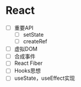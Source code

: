 # React
- [ ] 重要API
  - [ ] setState
  - [ ] createRef
- [ ] 虚拟DOM
- [ ] 合成事件
- [ ] React Fiber
- [ ] Hooks思想
- [ ] useState，useEffect实现
